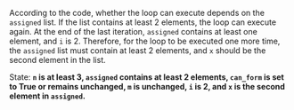 According to the code, whether the loop can execute depends on the `assigned` list. If the list contains at least 2 elements, the loop can execute again. At the end of the last iteration, `assigned` contains at least one element, and `i` is 2. Therefore, for the loop to be executed one more time, the `assigned` list must contain at least 2 elements, and `x` should be the second element in the list.

State: **`n` is at least 3, `assigned` contains at least 2 elements, `can_form` is set to True or remains unchanged, `m` is unchanged, `i` is 2, and `x` is the second element in `assigned`.**